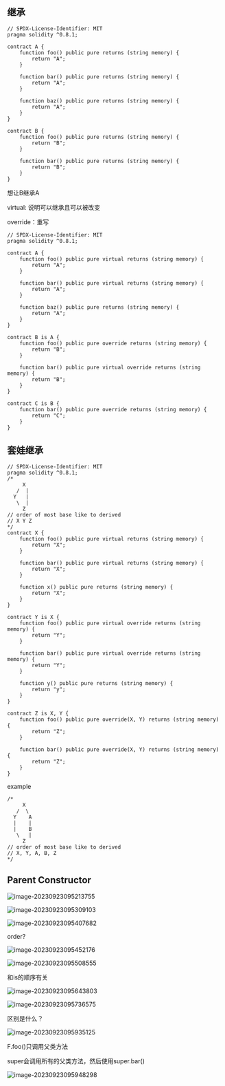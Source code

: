 ## 继承

```solidity
// SPDX-License-Identifier: MIT
pragma solidity ^0.8.1;

contract A {
    function foo() public pure returns (string memory) {
        return "A";
    }

    function bar() public pure returns (string memory) {
        return "A";
    }
    
    function baz() public pure returns (string memory) {
        return "A";
    }
}

contract B {
    function foo() public pure returns (string memory) {
        return "B";
    }

    function bar() public pure returns (string memory) {
        return "B";
    }
}

```

想让B继承A



virtual: 说明可以继承且可以被改变

override：重写

```solidity
// SPDX-License-Identifier: MIT
pragma solidity ^0.8.1;

contract A {
    function foo() public pure virtual returns (string memory) {
        return "A";
    }

    function bar() public pure virtual returns (string memory) {
        return "A";
    }

    function baz() public pure returns (string memory) {
        return "A";
    }
}

contract B is A {
    function foo() public pure override returns (string memory) {
        return "B";
    }

    function bar() public pure virtual override returns (string memory) {
        return "B";
    }
}

contract C is B {
    function bar() public pure override returns (string memory) {
        return "C";
    }
}

```





## 套娃继承

 

```solidity
// SPDX-License-Identifier: MIT
pragma solidity ^0.8.1;
/*
     X
   /  |
  Y   | 
   \  |
     Z
// order of most base like to derived
// X Y Z
*/
contract X {
    function foo() public pure virtual returns (string memory) {
        return "X";
    }

    function bar() public pure virtual returns (string memory) {
        return "X";
    }

    function x() public pure returns (string memory) {
        return "X";
    }
}

contract Y is X {
    function foo() public pure virtual override returns (string memory) {
        return "Y";
    }

    function bar() public pure virtual override returns (string memory) {
        return "Y";
    }

    function y() public pure returns (string memory) {
        return "y";
    }
}

contract Z is X, Y {
    function foo() public pure override(X, Y) returns (string memory) {
        return "Z";
    }

    function bar() public pure override(X, Y) returns (string memory) {
        return "Z";
    }
}

```





example

```solidity
/*
     X
   /  \
  Y    A
  |    |
  |    B
   \   |
     Z
// order of most base like to derived
// X, Y, A, B, Z
*/
```



## Parent Constructor

![image-20230923095213755](D:\Workplace\github\LearningWeb3.0\docs\基础知识\Solidity\assets\image-20230923095213755.png)

![image-20230923095309103](D:\Workplace\github\LearningWeb3.0\docs\基础知识\Solidity\assets\image-20230923095309103.png)

![image-20230923095407682](D:\Workplace\github\LearningWeb3.0\docs\基础知识\Solidity\assets\image-20230923095407682-1695434048085-1-1695434051479-3.png)

order?

![image-20230923095452176](D:\Workplace\github\LearningWeb3.0\docs\基础知识\Solidity\assets\image-20230923095452176.png)

![image-20230923095508555](D:\Workplace\github\LearningWeb3.0\docs\基础知识\Solidity\assets\image-20230923095508555-1695434109833-5.png)

和is的顺序有关

![image-20230923095643803](D:\Workplace\github\LearningWeb3.0\docs\基础知识\Solidity\assets\image-20230923095643803.png)

![image-20230923095736575](D:\Workplace\github\LearningWeb3.0\docs\基础知识\Solidity\assets\image-20230923095736575.png)

区别是什么？

![image-20230923095935125](D:\Workplace\github\LearningWeb3.0\docs\基础知识\Solidity\assets\image-20230923095935125.png)

F.foo()只调用父类方法

super会调用所有的父类方法，然后使用super.bar()

![image-20230923095948298](D:\Workplace\github\LearningWeb3.0\docs\基础知识\Solidity\assets\image-20230923095948298.png)